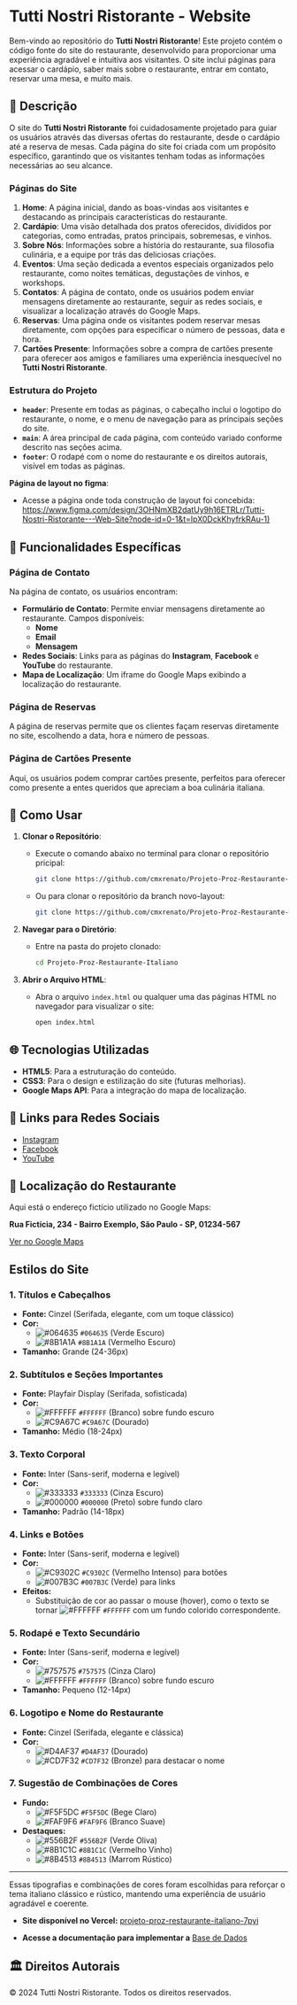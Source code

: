 # Tutti Nostri Ristorante - Website

Bem-vindo ao repositório do **Tutti Nostri Ristorante**! Este projeto contém o código fonte do site do restaurante, desenvolvido para proporcionar uma experiência agradável e intuitiva aos visitantes. O site inclui páginas para acessar o cardápio, saber mais sobre o restaurante, entrar em contato, reservar uma mesa, e muito mais.

## 📜 Descrição

O site do **Tutti Nostri Ristorante** foi cuidadosamente projetado para guiar os usuários através das diversas ofertas do restaurante, desde o cardápio até a reserva de mesas. Cada página do site foi criada com um propósito específico, garantindo que os visitantes tenham todas as informações necessárias ao seu alcance.

### Páginas do Site

1. **Home**: A página inicial, dando as boas-vindas aos visitantes e destacando as principais características do restaurante.
2. **Cardápio**: Uma visão detalhada dos pratos oferecidos, divididos por categorias, como entradas, pratos principais, sobremesas, e vinhos.
3. **Sobre Nós**: Informações sobre a história do restaurante, sua filosofia culinária, e a equipe por trás das deliciosas criações.
4. **Eventos**: Uma seção dedicada a eventos especiais organizados pelo restaurante, como noites temáticas, degustações de vinhos, e workshops.
5. **Contatos**: A página de contato, onde os usuários podem enviar mensagens diretamente ao restaurante, seguir as redes sociais, e visualizar a localização através do Google Maps.
6. **Reservas**: Uma página onde os visitantes podem reservar mesas diretamente, com opções para especificar o número de pessoas, data e hora.
7. **Cartões Presente**: Informações sobre a compra de cartões presente para oferecer aos amigos e familiares uma experiência inesquecível no **Tutti Nostri Ristorante**.

### Estrutura do Projeto

- **`header`**: Presente em todas as páginas, o cabeçalho inclui o logotipo do restaurante, o nome, e o menu de navegação para as principais seções do site.
- **`main`**: A área principal de cada página, com conteúdo variado conforme descrito nas seções acima.
- **`footer`**: O rodapé com o nome do restaurante e os direitos autorais, visível em todas as páginas.


**Página de layout no figma**:
   - Acesse a página onde toda construção de layout foi concebida:
[https://www.figma.com/design/3OHNmXB2datUy9h16ETRLr/Tutti-Nostri-Ristorante---Web-Site?node-id=0-1&t=IpX0DckKhyfrkRAu-1) ](https://www.figma.com/design/3OHNmXB2datUy9h16ETRLr/Tutti-Nostri-Ristorante---Web-Site?node-id=0-1&t=IpX0DckKhyfrkRAu-1) 

## 📝 Funcionalidades Específicas

### Página de Contato

Na página de contato, os usuários encontram:

- **Formulário de Contato**: Permite enviar mensagens diretamente ao restaurante. Campos disponíveis:
  - **Nome**
  - **Email**
  - **Mensagem**
- **Redes Sociais**: Links para as páginas do **Instagram**, **Facebook** e **YouTube** do restaurante.
- **Mapa de Localização**: Um iframe do Google Maps exibindo a localização do restaurante.

### Página de Reservas

A página de reservas permite que os clientes façam reservas diretamente no site, escolhendo a data, hora e número de pessoas.

### Página de Cartões Presente

Aqui, os usuários podem comprar cartões presente, perfeitos para oferecer como presente a entes queridos que apreciam a boa culinária italiana.

## 🚀 Como Usar

1. **Clonar o Repositório**:
   - Execute o comando abaixo no terminal para clonar o repositório pricipal:
     ```bash
     git clone https://github.com/cmxrenato/Projeto-Proz-Restaurante-Italiano
     ```
   - Ou para clonar o repositório da branch novo-layout:
     ```bash
     git clone https://github.com/cmxrenato/Projeto-Proz-Restaurante-Italiano/tree/novo-layout
     ```


2. **Navegar para o Diretório**:
   - Entre na pasta do projeto clonado:
     ```bash
     cd Projeto-Proz-Restaurante-Italiano
     ```
  
3. **Abrir o Arquivo HTML**:
   - Abra o arquivo `index.html` ou qualquer uma das páginas HTML no navegador para visualizar o site:
     ```bash
     open index.html
     ```

## 🌐 Tecnologias Utilizadas

- **HTML5**: Para a estruturação do conteúdo.
- **CSS3**: Para o design e estilização do site (futuras melhorias).
- **Google Maps API**: Para a integração do mapa de localização.

## 🔗 Links para Redes Sociais

- [Instagram](https://www.instagram.com)
- [Facebook](https://www.facebook.com)
- [YouTube](https://www.youtube.com)

## 📍 Localização do Restaurante

Aqui está o endereço fictício utilizado no Google Maps:

**Rua Fictícia, 234 - Bairro Exemplo, São Paulo - SP, 01234-567**

[Ver no Google Maps](https://www.google.com/maps)


## Estilos do Site

### 1. Títulos e Cabeçalhos
- **Fonte:** Cinzel (Serifada, elegante, com um toque clássico)
- **Cor:** 
  - ![#064635](https://placehold.it/15/064635/000000?text=+) `#064635` (Verde Escuro)
  - ![#8B1A1A](https://placehold.it/15/8B1A1A/000000?text=+) `#8B1A1A` (Vermelho Escuro)
- **Tamanho:** Grande (24-36px)

### 2. Subtítulos e Seções Importantes
- **Fonte:** Playfair Display (Serifada, sofisticada)
- **Cor:** 
  - ![#FFFFFF](https://placehold.it/15/FFFFFF/000000?text=+) `#FFFFFF` (Branco) sobre fundo escuro
  - ![#C9A67C](https://placehold.it/15/C9A67C/000000?text=+) `#C9A67C` (Dourado)
- **Tamanho:** Médio (18-24px)

### 3. Texto Corporal
- **Fonte:** Inter (Sans-serif, moderna e legível)
- **Cor:** 
  - ![#333333](https://placehold.it/15/333333/000000?text=+) `#333333` (Cinza Escuro)
  - ![#000000](https://placehold.it/15/000000/000000?text=+) `#000000` (Preto) sobre fundo claro
- **Tamanho:** Padrão (14-18px)

### 4. Links e Botões
- **Fonte:** Inter (Sans-serif, moderna e legível)
- **Cor:** 
  - ![#C9302C](https://placehold.it/15/C9302C/000000?text=+) `#C9302C` (Vermelho Intenso) para botões
  - ![#007B3C](https://placehold.it/15/007B3C/000000?text=+) `#007B3C` (Verde) para links
- **Efeitos:** 
  - Substituição de cor ao passar o mouse (hover), como o texto se tornar ![#FFFFFF](https://placehold.it/15/FFFFFF/000000?text=+) `#FFFFFF` com um fundo colorido correspondente.

### 5. Rodapé e Texto Secundário
- **Fonte:** Inter (Sans-serif, moderna e legível)
- **Cor:** 
  - ![#757575](https://placehold.it/15/757575/000000?text=+) `#757575` (Cinza Claro)
  - ![#FFFFFF](https://placehold.it/15/FFFFFF/000000?text=+) `#FFFFFF` (Branco) sobre fundo escuro
- **Tamanho:** Pequeno (12-14px)

### 6. Logotipo e Nome do Restaurante
- **Fonte:** Cinzel (Serifada, elegante e clássica)
- **Cor:** 
  - ![#D4AF37](https://placehold.it/15/D4AF37/000000?text=+) `#D4AF37` (Dourado)
  - ![#CD7F32](https://placehold.it/15/CD7F32/000000?text=+) `#CD7F32` (Bronze) para destacar o nome

### 7. Sugestão de Combinações de Cores
- **Fundo:**
  - ![#F5F5DC](https://placehold.it/15/F5F5DC/000000?text=+) `#F5F5DC` (Bege Claro)
  - ![#FAF9F6](https://placehold.it/15/FAF9F6/000000?text=+) `#FAF9F6` (Branco Suave)
- **Destaques:**
  - ![#556B2F](https://placehold.it/15/556B2F/000000?text=+) `#556B2F` (Verde Oliva)
  - ![#8B1C1C](https://placehold.it/15/8B1C1C/000000?text=+) `#8B1C1C` (Vermelho Vinho)
  - ![#8B4513](https://placehold.it/15/8B4513/000000?text=+) `#8B4513` (Marrom Rústico)

---
Essas tipografias e combinações de cores foram escolhidas para reforçar o tema italiano clássico e rústico, mantendo uma experiência de usuário agradável e coerente.


- **Site disponível no Vercel:** [projeto-proz-restaurante-italiano-7pyi](https://projeto-proz-restaurante-italiano-7pyi)

- **Acesse a documentação para implementar a** [Base de Dados](/db/DATABASE.md)

## 🏛 Direitos Autorais

&copy; 2024 Tutti Nostri Ristorante. Todos os direitos reservados.

